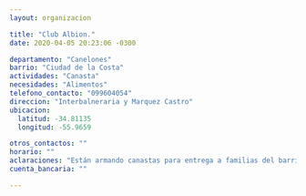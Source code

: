 ```yaml
---
layout: organizacion

title: "Club Albion."
date: 2020-04-05 20:23:06 -0300

departamento: "Canelones"
barrio: "Ciudad de la Costa"
actividades: "Canasta"
necesidades: "Alimentos"
telefono_contacto: "099604054"
direccion: "Interbalneraria y Marquez Castro"
ubicacion:
  latitud: -34.81135
  longitud: -55.9659

otros_contactos: ""
horario: ""
aclaraciones: "Están armando canastas para entrega a familias del barrio"
cuenta_bancaria: ""

---
```

